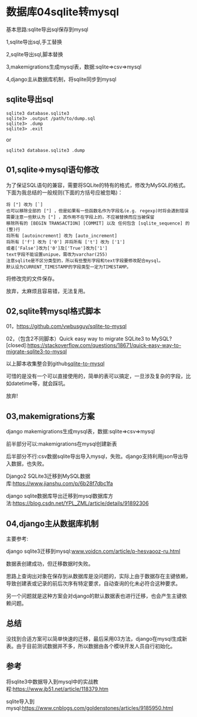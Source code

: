 # 数据库04sqlite转mysql
基本思路:sqlite导出sql保存到mysql


1,sqlite导出sql,手工替换

2,sqlite导出sql,脚本替换

3,makemigrations生成mysql表，数据:sqlite=>csv=>mysql

4,django主从数据库机制，将sqlite同步到mysql


## sqlite导出sql
```
sqlite3 database.sqlite3
sqlite3> .output /path/to/dump.sql
sqlite3> .dump
sqlite3> .exit
```
or

```
sqlite3 database.sqlite3 .dump
```

## 01,sqlite=>mysql语句修改

为了保证SQL语句的兼容，需要将SQLite的特有的格式，修改为MySQL的格式。下面为我总结的一般规则(下面的方括号应被忽略)：

```
将 ["] 改为 [`]
也可以移除全部的 ["] ，但是如果有一些函数名作为字段名(e.g. regexp)时将会遇到错误
需要注意一些默认为 ["] ，其作用不在字段上的，不应被替换而应当被保留
移除所有的 [BEGIN TRANSACTION] [COMMIT] 以及 任何包含 [sqlite_sequence] 的(整)行
将所有 [autoincrement] 改为 [auto_increment]
将所有 ['f'] 改为 ['0'] 并将所有 ['t'] 改为 ['1']
或者['False']改为['0']及['True']改为['1']
text字段不能设置unipue，需改为varchar(255)
注意sqlite是不区分类型的，所以有些整形字段和text字段要修改配合mysql。
默认设为CURRENT_TIMESTAMP的字段类型一定为TIMESTAMP。
```
将修改完的文件保存。

放弃，太麻烦且容易错，无法复用。

## 02,sqlite转mysql格式脚本
01，https://github.com/vwbusguy/sqlite-to-mysql

02，（包含2不同脚本）Quick easy way to migrate SQLite3 to MySQL? [closed]:https://stackoverflow.com/questions/18671/quick-easy-way-to-migrate-sqlite3-to-mysql


以上脚本收集整合到github[sqlite-to-mysql](https://github.com/yuanjh6/sqlite-to-mysql/)

可惜的是没有一个可以直接使用的，简单的表可以搞定，一旦涉及复杂的字段，比如datetime等，就会踩坑。

放弃!



## 03,makemigrations方案
django makemigrations生成mysql表，数据:sqlite=>csv=>mysql

前半部分可以:makemigrations在mysql创建新表

后半部分不行:csv数据sqlite导出导入mysql，失败。django支持利用json导出导入数据，也失败。


Django2 SQLite3迁移到MySQL数据库:https://www.jianshu.com/p/6b28f7dbc1fa

django sqlite数据库导出迁移到mysql数据库方法:https://blog.csdn.net/YPL_ZML/article/details/91892306



## 04,django主从数据库机制

主要参考:

django sqlite3迁移到mysql:www.voidcn.com/article/p-hesvaooz-ru.html

数据表创建成功，但迁移数据时失败。

思路上查询出对象在保存到从数据库是没问题的，实际上由于数据存在主键依赖，导致创建表或记录的前后次序有特定要求，自动查询的化未必符合这种要求。

另一个问题就是这种方案会对django的默认数据表也进行迁移，也会产生主键依赖问题。



## 总结
没找到合适方案可以简单快速的迁移，最后采用03方法，django在mysql生成新表。由于目前测试数据并不多，所以数据由各个模块开发人员自行初始化。


## 参考
将sqlite3中数据导入到mysql中的实战教程:https://www.jb51.net/article/118379.htm

sqlite导入到mysql:https://www.cnblogs.com/goldenstones/articles/9185950.html


